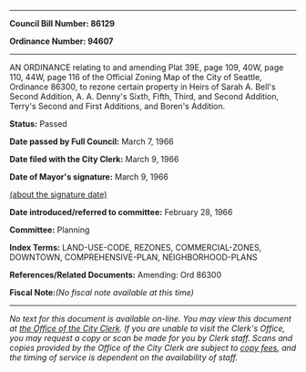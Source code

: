 

********

**Council Bill Number: 86129**
   
**Ordinance Number: 94607**
********

 AN ORDINANCE relating to and amending Plat 39E, page 109, 40W, page 110, 44W, page 116 of the Official Zoning Map of the City of Seattle, Ordinance 86300, to rezone certain property in Heirs of Sarah A. Bell's Second Addition, A. A. Denny's Sixth, Fifth, Third, and Second Addition, Terry's Second and First Additions, and Boren's Addition.

**Status:** Passed
   
**Date passed by Full Council:** March 7, 1966
   
**Date filed with the City Clerk:** March 9, 1966
   
**Date of Mayor's signature:** March 9, 1966
   
[(about the signature date)](/~public/approvaldate.htm)
   
   
   
**Date introduced/referred to committee:** February 28, 1966
   
**Committee:** Planning
   
   
**Index Terms:** LAND-USE-CODE, REZONES, COMMERCIAL-ZONES, DOWNTOWN, COMPREHENSIVE-PLAN, NEIGHBORHOOD-PLANS

**References/Related Documents:** Amending: Ord 86300

**Fiscal Note:**_(No fiscal note available at this time)_
********

_No text for this document is available on-line. You may view this document at [the Office of the City Clerk](http://www.seattle.gov/leg/clerk/contactUs.htm). If you are unable to visit the Clerk's Office, you may request a copy or scan be made for you by Clerk staff. Scans and copies provided by the Office of the City Clerk are subject to [copy fees](http://clerk.seattle.gov/~public/clerkfees.htm), and the timing of service is dependent on the availability of staff._

